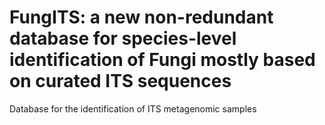# FungITS: a new non-redundant database for species-level identification of Fungi mostly based on curated ITS sequences
Database for the identification of ITS metagenomic samples
